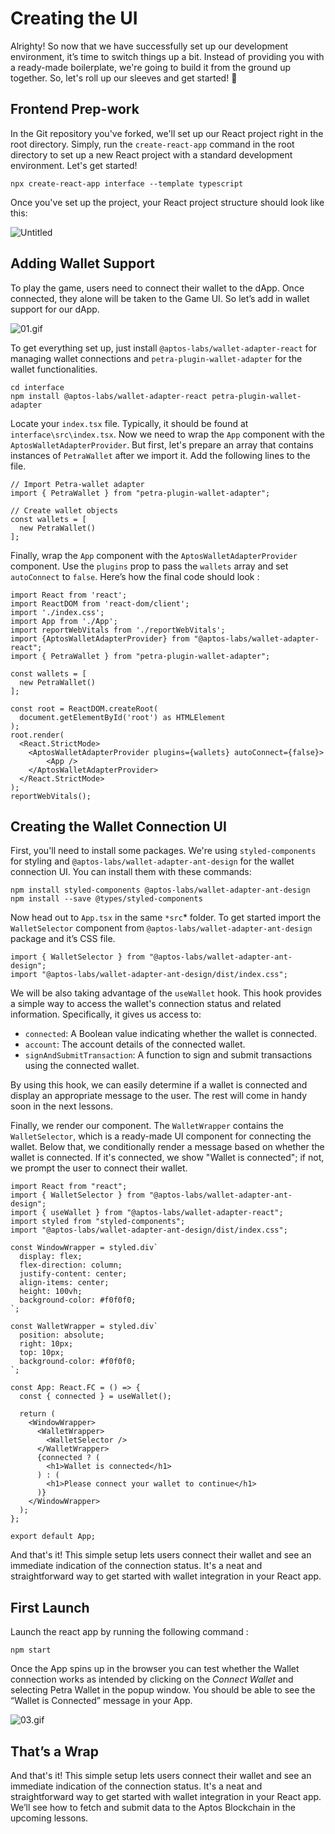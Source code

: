 # Creating the UI

Alrighty! So now that we have successfully set up our development environment, it’s time to switch things up a bit. Instead of providing you with a ready-made boilerplate, we're going to build it from the ground up together. So, let's roll up our sleeves and get started! 💪

## Frontend Prep-work

In the Git repository you've forked, we'll set up our React project right in the root directory. Simply, run the `create-react-app` command in the root directory to set up a new React project with a standard development environment. Let's get started!

```
npx create-react-app interface --template typescript
```

Once you've set up the project, your React project structure should look like this:

![Untitled](https://github.com/0xmetaschool/Learning-Projects/blob/main/assests_for_all/C4%20Rock%20Paper%20Scissor%20on%20Aptos%20Images/Lesson%205%20Creating%20the%20UI/Untitled.png?raw=true)

## Adding Wallet Support

To play the game, users need to connect their wallet to the dApp. Once connected, they alone will be taken to the Game UI. So let’s add in wallet support for our dApp.

![01.gif](https://github.com/0xmetaschool/Learning-Projects/blob/main/assests_for_all/C4%20Rock%20Paper%20Scissor%20on%20Aptos%20Images/Lesson%205%20Creating%20the%20UI/01.gif?raw=true)

To get everything set up, just install `@aptos-labs/wallet-adapter-react` for managing wallet connections and `petra-plugin-wallet-adapter` for the wallet functionalities.

```
cd interface
npm install @aptos-labs/wallet-adapter-react petra-plugin-wallet-adapter
```

Locate your `index.tsx` file. Typically, it should be found at `interface\src\index.tsx`. Now we need to wrap the `App` component with the `AptosWalletAdapterProvider`. But first, let's prepare an array that contains instances of `PetraWallet` after we import it. Add the following lines to the file.

```tsx
// Import Petra-wallet adapter
import { PetraWallet } from "petra-plugin-wallet-adapter";

// Create wallet objects
const wallets = [
  new PetraWallet()
];
```

Finally, wrap the `App` component with the `AptosWalletAdapterProvider` component. Use the `plugins` prop to pass the `wallets` array and set `autoConnect` to `false`. Here’s how the final code should look :

```tsx
import React from 'react';
import ReactDOM from 'react-dom/client';
import './index.css';
import App from './App';
import reportWebVitals from './reportWebVitals';
import {AptosWalletAdapterProvider} from "@aptos-labs/wallet-adapter-react";
import { PetraWallet } from "petra-plugin-wallet-adapter";

const wallets = [
  new PetraWallet()
];

const root = ReactDOM.createRoot(
  document.getElementById('root') as HTMLElement
);
root.render(
  <React.StrictMode>
    <AptosWalletAdapterProvider plugins={wallets} autoConnect={false}>
	    <App />
    </AptosWalletAdapterProvider>
  </React.StrictMode>
);
reportWebVitals();
```

## Creating the Wallet Connection UI

First, you'll need to install some packages. We're using `styled-components` for styling and `@aptos-labs/wallet-adapter-ant-design` for the wallet connection UI. You can install them with these commands:

```
npm install styled-components @aptos-labs/wallet-adapter-ant-design
npm install --save @types/styled-components
```

Now head out to `App.tsx` in the same `*src`* folder. To get started import the `WalletSelector` component from `@aptos-labs/wallet-adapter-ant-design` package and it’s CSS file.

```tsx
import { WalletSelector } from "@aptos-labs/wallet-adapter-ant-design";
import "@aptos-labs/wallet-adapter-ant-design/dist/index.css";
```

We will be also taking advantage of the `useWallet` hook. This hook provides a simple way to access the wallet's connection status and related information. Specifically, it gives us access to:

- `connected`: A Boolean value indicating whether the wallet is connected.
- `account`: The account details of the connected wallet.
- `signAndSubmitTransaction`: A function to sign and submit transactions using the connected wallet.

By using this hook, we can easily determine if a wallet is connected and display an appropriate message to the user. The rest will come in handy soon in the next lessons.

Finally, we render our component. The `WalletWrapper` contains the `WalletSelector`, which is a ready-made UI component for connecting the wallet. Below that, we conditionally render a message based on whether the wallet is connected. If it's connected, we show "Wallet is connected"; if not, we prompt the user to connect their wallet.

```tsx
import React from "react";
import { WalletSelector } from "@aptos-labs/wallet-adapter-ant-design";
import { useWallet } from "@aptos-labs/wallet-adapter-react";
import styled from "styled-components";
import "@aptos-labs/wallet-adapter-ant-design/dist/index.css";

const WindowWrapper = styled.div`
  display: flex;
  flex-direction: column;
  justify-content: center;
  align-items: center;
  height: 100vh;
  background-color: #f0f0f0;
`;

const WalletWrapper = styled.div`
  position: absolute;
  right: 10px;
  top: 10px;
  background-color: #f0f0f0;
`;

const App: React.FC = () => {
  const { connected } = useWallet();

  return (
    <WindowWrapper>
      <WalletWrapper>
        <WalletSelector />
      </WalletWrapper>
      {connected ? (
        <h1>Wallet is connected</h1>
      ) : (
        <h1>Please connect your wallet to continue</h1>
      )}
    </WindowWrapper>
  );
};

export default App;

```

And that's it! This simple setup lets users connect their wallet and see an immediate indication of the connection status. It's a neat and straightforward way to get started with wallet integration in your React app.

## First Launch

Launch the react app by running the following command : 

```
npm start
```

Once the App spins up in the browser you can test whether the Wallet connection works as intended by clicking on the *Connect Wallet* and selecting Petra Wallet in the popup window. You should be able to see the “Wallet is Connected” message in your App.

![03.gif](https://github.com/0xmetaschool/Learning-Projects/blob/main/assests_for_all/C4%20Rock%20Paper%20Scissor%20on%20Aptos%20Images/Lesson%205%20Creating%20the%20UI/03.gif?raw=true)

## That’s a Wrap

And that's it! This simple setup lets users connect their wallet and see an immediate indication of the connection status. It's a neat and straightforward way to get started with wallet integration in your React app. We’ll see how to fetch and submit data to the Aptos Blockchain in the upcoming lessons.